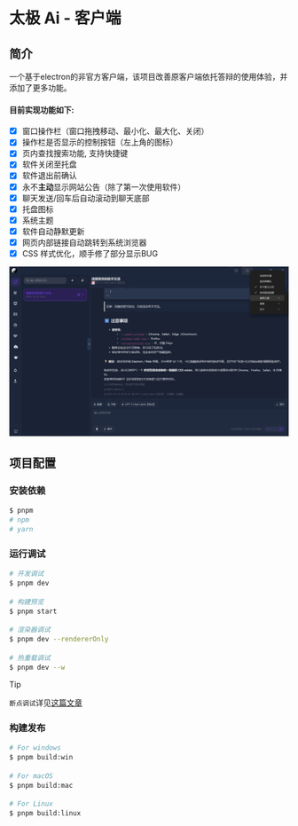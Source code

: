 # 太极 Ai - 客户端

## 简介

一个基于electron的非官方客户端，该项目改善原客户端依托答辩的使用体验，并添加了更多功能。

#### 目前实现功能如下:

- [x] 窗口操作栏（窗口拖拽移动、最小化、最大化、关闭）
- [x] 操作栏是否显示的控制按钮（左上角的图标）
- [x] 页内查找搜索功能, 支持快捷键
- [x] 软件关闭至托盘
- [x] 软件退出前确认
- [x] 永不**主动**显示网站公告（除了第一次使用软件）
- [x] 聊天发送/回车后自动滚动到聊天底部
- [x] 托盘图标
- [x] 系统主题
- [x] 软件自动静默更新
- [x] 网页内部链接自动跳转到系统浏览器
- [x] CSS 样式优化，顺手修了部分显示BUG

![软件截图](./static/snap/1.png)

## 项目配置

### 安装依赖

```bash
$ pnpm
# npm
# yarn
```

### 运行调试

```bash
# 开发调试
$ pnpm dev

# 构建预览
$ pnpm start

# 渲染器调试
$ pnpm dev --rendererOnly

# 热重载调试
$ pnpm dev --w
```

> [!TIP]
> `断点调试`详见[这篇文章](https://cn.electron-vite.org/guide/debugging#webstorm)

### 构建发布

```bash
# For windows
$ pnpm build:win

# For macOS
$ pnpm build:mac

# For Linux
$ pnpm build:linux
```
